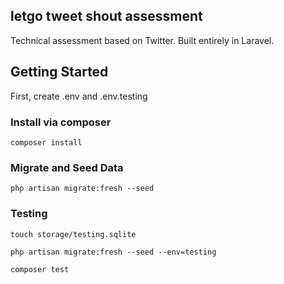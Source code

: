 ## letgo tweet shout assessment
Technical assessment based on Twitter. Built entirely in Laravel.

## Getting Started

First, create .env and .env.testing

### Install via composer
```
composer install
```

### Migrate and Seed Data
```
php artisan migrate:fresh --seed
```

### Testing
```
touch storage/testing.sqlite
```

```
php artisan migrate:fresh --seed --env=testing
```

```
composer test
```
